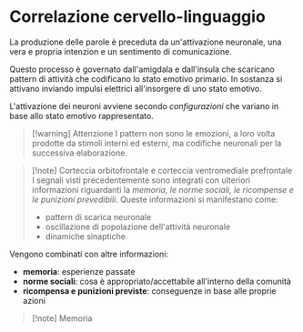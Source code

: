 # Correlazione cervello-linguaggio
La produzione delle parole è preceduta da un'attivazione neuronale, una vera e propria intenzion e un sentimento di comunicazione. 

Questo processo è governato dall'amigdala e dall'insula che scaricano pattern di attività che codificano lo stato emotivo primario. In sostanza si attivano inviando impulsi elettrici all'insorgere di uno stato emotivo.

L'attivazione dei neuroni avviene secondo *configurazioni* che variano in base allo stato emotivo rappresentato.

>[!warning] Attenzione
>I pattern non sono le emozioni, a loro volta prodotte da stimoli interni ed esterni, ma codifiche neuronali per la successiva elaborazione. 

>[!note] Corteccia orbitofrontale e corteccia ventromediale prefrontale
>I segnali visti precedentemente sono integrati con ulteriori informazioni riguardanti la *memoria, le norme sociali, le ricompense e le punizioni prevedibili*.
>Queste informazioni si manifestano come:
>- pattern di scarica neuronale
>- oscillazione di popolazione dell'attività neuronale
>- dinamiche sinaptiche


Vengono combinati con altre informazioni:
- **memoria**: esperienze passate
- **norme sociali**: cosa è appropriato/accettabile all'interno della comunità
- **ricompensa e punizioni previste**: conseguenze in base alle proprie azioni

>[!note] Memoria
>

